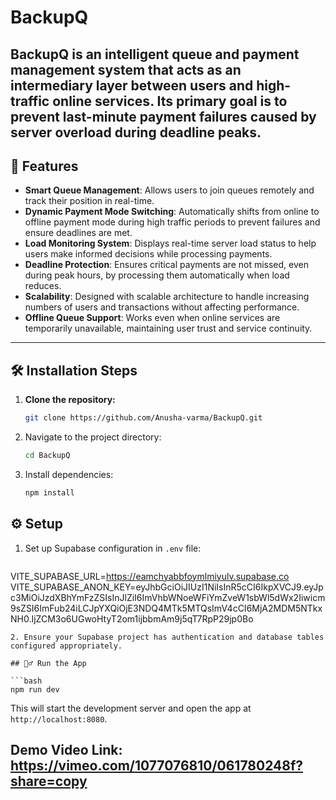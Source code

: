 # BackupQ

**BackupQ** is an intelligent queue and payment management system that acts as an intermediary layer between users and high-traffic online services. Its primary goal is to prevent last-minute payment failures caused by server overload during deadline peaks.
---

## 🚀 Features

- **Smart Queue Management**: Allows users to join queues remotely and track their position in real-time.  
- **Dynamic Payment Mode Switching**: Automatically shifts from online to offline payment mode during high traffic periods to prevent failures and ensure deadlines are met.  
- **Load Monitoring System**: Displays real-time server load status to help users make informed decisions while processing payments.  
- **Deadline Protection**: Ensures critical payments are not missed, even during peak hours, by processing them automatically when load reduces.  
- **Scalability**: Designed with scalable architecture to handle increasing numbers of users and transactions without affecting performance.  
- **Offline Queue Support**: Works even when online services are temporarily unavailable, maintaining user trust and service continuity.  

---

## 🛠️ Installation Steps

1. **Clone the repository:**
   ```bash
   git clone https://github.com/Anusha-varma/BackupQ.git
   ```
2. Navigate to the project directory:
   ```bash
   cd BackupQ
   ```
3. Install dependencies:
   ```bash
   npm install
   ```
## ⚙️ Setup

1. Set up Supabase configuration in `.env` file:
   ```env
  VITE_SUPABASE_URL=https://eamchyabbfoymlmiyulv.supabase.co
  VITE_SUPABASE_ANON_KEY=eyJhbGciOiJIUzI1NiIsInR5cCI6IkpXVCJ9.eyJpc3MiOiJzdXBhYmFzZSIsInJlZiI6ImVhbWNoeWFiYmZveW1sbWl5dWx2Iiwicm9sZSI6ImFub24iLCJpYXQiOjE3NDQ4MTk5MTQsImV4cCI6MjA2MDM5NTkxNH0.IjZCM3o6UGwoHtyT2om1ijbbmAm9j5qT7RpP29jp0Bo
   ```
2. Ensure your Supabase project has authentication and database tables configured appropriately.

## 🏃‍♂️ Run the App

```bash
npm run dev
```
This will start the development server and open the app at `http://localhost:8080`.

## Demo Video Link: https://vimeo.com/1077076810/061780248f?share=copy
